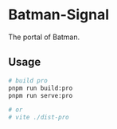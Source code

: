 # Batman-Signal
The portal of Batman.

## Usage
```sh
# build pro
pnpm run build:pro
pnpm run serve:pro

# or
# vite ./dist-pro

```
